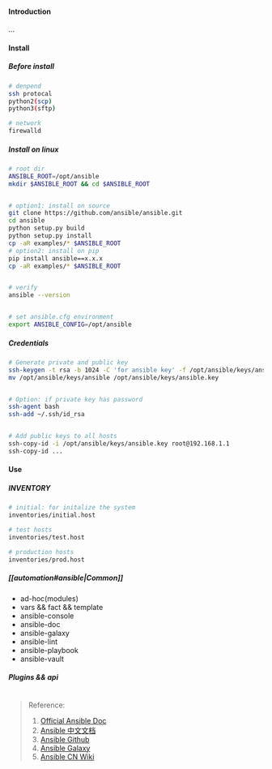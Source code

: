 #### Introduction
...


#### Install 
##### Before install
```bash
# denpend
ssh protocal
python2(scp)
python3(sftp)

# network 
firewalld

```

##### Install on linux
```bash
# root dir
ANSIBLE_ROOT=/opt/ansible
mkdir $ANSIBLE_ROOT && cd $ANSIBLE_ROOT


# option1: install on source
git clone https://github.com/ansible/ansible.git
cd ansible
python setup.py build
python setup.py install
cp -aR examples/* $ANSIBLE_ROOT
# option2: install on pip
pip install ansible==x.x.x
cp -aR examples/* $ANSIBLE_ROOT


# verify
ansible --version


# set ansible.cfg environment
export ANSIBLE_CONFIG=/opt/ansible
```

##### Credentials
```bash
# Generate private and public key
ssh-keygen -t rsa -b 1024 -C 'for ansible key' -f /opt/ansible/keys/ansible -q -N ""
mv /opt/ansible/keys/ansible /opt/ansible/keys/ansible.key


# Option: if private key has password
ssh-agent bash
ssh-add ~/.ssh/id_rsa


# Add public keys to all hosts
ssh-copy-id -i /opt/ansible/keys/ansible.key root@192.168.1.1
ssh-copy-id ...
```


#### Use
##### INVENTORY
```bash
# initial: for initalize the system
inventories/initial.host

# test hosts
inventories/test.host

# production hosts
inventories/prod.host
```

##### [[automation#ansible|Common]]
+ ad-hoc(modules)
+ vars && fact && template
+ ansible-console
+ ansible-doc
+ ansible-galaxy
+ ansible-lint
+ ansible-playbook
+ ansible-vault

##### Plugins && api
```bash
```




>Reference:
>1. [Official Ansible Doc](https://docs.ansible.com/ansible)
>2. [Ansible 中文文档](https://ansible-tran.readthedocs.io/en/latest/docs/intro.html)
>3. [Ansible Github](https://github.com/ansible/ansible)
>4. [Ansible Galaxy](https://galaxy.ansible.com/)
>5. [Ansible CN Wiki](https://ansible.leops.cn/basic/Introduction/)

